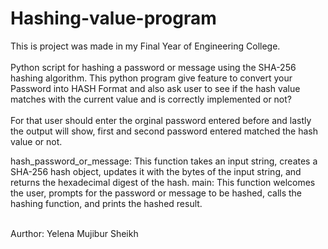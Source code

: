 # Hashing-value-program
This is project was made in my Final Year of Engineering College.
<br> </br>
Python script for hashing a password or message using the SHA-256 hashing algorithm.
This python program give feature to convert your Password into HASH Format and
also ask user to see if the hash value matches with the current value and is correctly implemented or not?
<br> </br>
For that user should enter the orginal password entered before and lastly the output will show, first and second password entered matched the hash value or not.

hash_password_or_message: This function takes an input string, creates a SHA-256 hash object, updates it with the bytes of the input string, and returns the hexadecimal digest of the hash.
main: This function welcomes the user, prompts for the password or message to be hashed, calls the hashing function, and prints the hashed result.

<br> Aurthor: Yelena Mujibur Sheikh </br>
